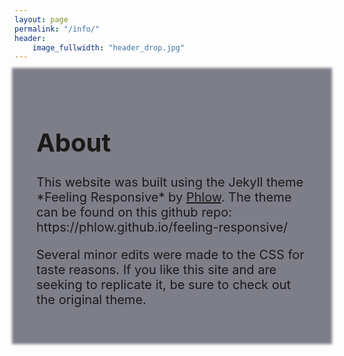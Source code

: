 ```yaml
---
layout: page
permalink: "/info/"
header:
    image_fullwidth: "header_drop.jpg"
---
```


<div class="row" style="font-size: 20px; z-index: -1; background: rgba(0,0,22,.5); padding-left: 35px; padding-top: 35px; padding-right: 35px; padding-bottom: 35px; box-shadow: 0 0 4px 4px rgba(0,0,22,.5);">    

<h1> About </h1>
This website was built using the Jekyll theme *Feeling Responsive* by <a href="http://phlow.de/">Phlow</a>. The theme can be found on this github repo: https://phlow.github.io/feeling-responsive/

Several minor edits were made to the CSS for taste reasons. If you like this site and are seeking to replicate it, be sure to check out the original theme.

</div>